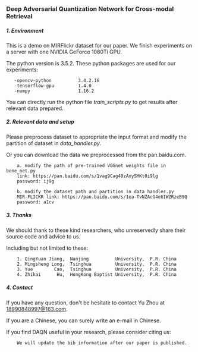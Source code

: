### Deep Adversarial Quantization  Network for Cross-modal  Retrieval 

##### 1. Environment 
This is a demo on MIRFlickr dataset for our paper.  We finish experiments on a server with one NVIDIA GeForce 1080Ti GPU. 

The python version is 3.5.2.  These python packages are used for our experiments:  

 ```
    -opencv-python          3.4.2.16
    -tensorflow-gpu         1.4.0 
    -numpy                  1.16.2  
 ```
 You can directly run the python file _train_scripts.py_ to get results after relevant data prepared.

##### 2. Relevant data and setup 

Please preprocess dataset to appropriate the input format and modify the partition of dataset in _data_handler.py_. 

Or you can download the data we preprocessed from the pan.baidu.com.  

```
    a. modify the path of pre-trained VGGnet weights file in bone_net.py 
    link: https://pan.baidu.com/s/1vag9Cag40zAxySMKt0i9lg  
    password: ij9g  
    
    b. modify the dataset path and partition in data_handler.py   
    MIR-FLICKR link: https://pan.baidu.com/s/1ea-TvNZAcG4e6IWZRzeB9Q  
    password: a1cv
```

##### 3. Thanks
We should thank to these kind researchers, who unreservedly share their source code and advice to us.  

Including but not limited to these:

```
    1. QingYuan Jiang,  Nanjing          University,  P.R. China
    2. Mingsheng Long,  Tsinghua         University,  P.R. China
    3. Yue        Cao,  Tsinghua         University,  P.R. China
    4. Zhikai      Hu,  HongKong Baptist University,  P.R. China
```

##### 4. Contact
If you have any question, don't be hesitate to contact Yu Zhou at 18990848997@163.com.  

If you are a Chinese, you can surely write an e-mail in Chinese. 

If you find DAQN useful in your research, please consider citing us: 

```
    We will update the bib information after our paper is published. 
```
